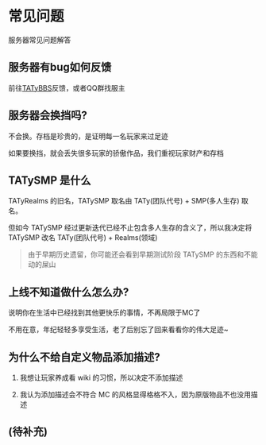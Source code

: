 # 常见问题

服务器常见问题解答

## 服务器有bug如何反馈

前往[TATyBBS](https://bbs.tatysmp.love/index.php?forums/bug%E5%8F%8D%E9%A6%88.5/)反馈，或者QQ群找服主

## 服务器会换挡吗?

不会换。存档是珍贵的，是证明每一名玩家来过足迹

如果要换挡，就会丢失很多玩家的骄傲作品，我们重视玩家财产和存档

## TATySMP 是什么

TATyRealms 的旧名，TATySMP 取名由 TATy(团队代号) + SMP(多人生存) 取名。

但如今 TATySMP 经过更新迭代已经不止包含多人生存的含义了，所以我决定将 TATySMP 改名 TATy(团队代号) + Realms(领域)

> 由于早期历史遗留，你可能还会看到早期测试阶段 TATySMP 的东西和不能动的屎山

## 上线不知道做什么怎么办?

说明你在生活中已经找到其他更快乐的事情，不再局限于MC了

不用在意，年纪轻轻多享受生活，老了后别忘了回来看看你的伟大足迹~

## 为什么不给自定义物品添加描述?

1. 我想让玩家养成看 wiki 的习惯，所以决定不添加描述

2. 我认为添加描述会不符合 MC 的风格显得格格不入，因为原版物品不也没用描述

## (待补充)
